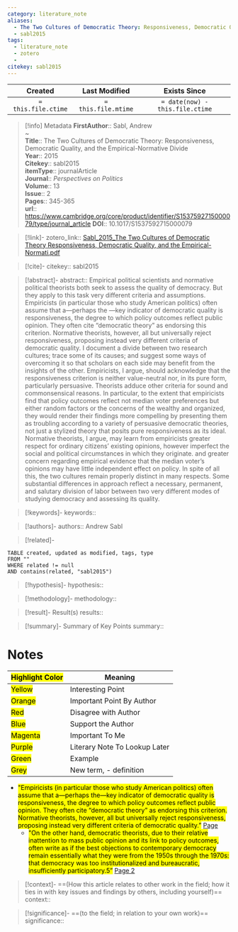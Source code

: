 ```yaml
---
category: literature_note
aliases: 
  - The Two Cultures of Democratic Theory: Responsiveness, Democratic Quality, and the Empirical-Normative Divide
  - sabl2015
tags:
  - literature_note
  - zotero
  - 
citekey: sabl2015
---
```


|       Created       |    Last Modified    |          Exists Since           |
| :-----------------: | :-----------------: | :-----------------------------: |
| `= this.file.ctime` | `= this.file.mtime` | `= date(now) - this.file.ctime` |
>[!info] Metadata
> **FirstAuthor**:: Sabl, Andrew  
~    
> **Title**:: The Two Cultures of Democratic Theory: Responsiveness, Democratic Quality, and the Empirical-Normative Divide  
> **Year**:: 2015   
> **Citekey**:: sabl2015  
> **itemType**:: journalArticle  
> **Journal**:: *Perspectives on Politics*  
> **Volume**:: 13  
> **Issue**:: 2   
> **Pages**:: 345-365  
> **url**:: https://www.cambridge.org/core/product/identifier/S1537592715000079/type/journal_article
> **DOI**:: 10.1017/S1537592715000079    

> [!link]-
> zotero_link:: [Sabl_2015_The Two Cultures of Democratic Theory Responsiveness, Democratic Quality, and the Empirical-Normati.pdf](zotero://select/library/items/759HNXTM)

> [!cite]-
> citekey:: sabl2015

> [!abstract]-
> abstract:: Empirical political scientists and normative political theorists both seek to assess the quality of democracy. But they apply to this task very different criteria and assumptions. Empiricists (in particular those who study American politics) often assume that a—perhaps
              the
              —key indicator of democratic quality is responsiveness, the degree to which policy outcomes reflect public opinion. They often cite “democratic theory” as endorsing this criterion. Normative theorists, however, all but universally reject responsiveness, proposing instead very different criteria of democratic quality. I document a divide between two research cultures; trace some of its causes; and suggest some ways of overcoming it so that scholars on each side may benefit from the insights of the other. Empiricists, I argue, should acknowledge that the responsiveness criterion is neither value-neutral nor, in its pure form, particularly persuasive. Theorists adduce other criteria for sound and commonsensical reasons. In particular, to the extent that empiricists find that policy outcomes reflect not median voter preferences but either random factors or the concerns of the wealthy and organized, they would render their findings more compelling by presenting them as troubling according to a variety of persuasive democratic theories, not just a stylized theory that posits pure responsiveness as its ideal. Normative theorists, I argue, may learn from empiricists greater respect for ordinary citizens’ existing opinions, however imperfect the social and political circumstances in which they originate. and greater concern regarding empirical evidence that the median voter’s opinions may have little independent effect on policy. In spite of all this, the two cultures remain properly distinct in many respects. Some substantial differences in approach reflect a necessary, permanent, and salutary division of labor between two very different modes of studying democracy and assessing its quality.

> [!keywords]-
> keywords:: 

> [!authors]-
> authors:: Andrew Sabl

> [!related]-

```dataview
TABLE created, updated as modified, tags, type
FROM ""
WHERE related != null
AND contains(related, "sabl2015")
```

> [!hypothesis]-
> hypothesis:: 

> [!methodology]- 
> methodology:: 

> [!result]- Result(s) 
> results::

> [!summary]- Summary of Key Points
> summary:: 

# Notes

| <mark class="hltr-grey">Highlight Color</mark> | Meaning                       |
| ---------------------------------------------- | ----------------------------- |
| <mark class="hltr-yellow">Yellow</mark>        | Interesting Point             |
| <mark class="hltr-orange">Orange</mark>        | Important Point By Author     |
| <mark class="hltr-red">Red</mark>              | Disagree with Author          |
| <mark class="hltr-blue">Blue</mark>            | Support the Author            |
| <mark class="hltr-magenta">Magenta</mark>      | Important To Me               |
| <mark class="hltr-purple">Purple</mark>        | Literary Note To Lookup Later |
| <mark class="hltr-green">Green</mark>          | Example                       |
| <mark class="hltr-grey">Grey</mark>            | New term, - definition        |

- <mark class="hltr-orange">"Empiricists (in particular those who study American politics) often assume that a—perhaps the—key indicator of democratic quality is responsiveness, the degree to which policy outcomes reflect public opinion. They often cite “democratic theory” as endorsing this criterion. Normative theorists, however, all but universally reject responsiveness, proposing instead very different criteria of democratic quality.”</mark> [Page ](zotero://open-pdf/library/items/759HNXTM?page=&annotation=9N3GLBIQ) 
	- <mark class="hltr-yellow">"On the other hand, democratic theorists, due to their relative inattention to mass public opinion and its link to policy outcomes, often write as if the best objections to contemporary democracy remain essentially what they were from the 1950s through the 1970s: that democracy was too institutionalized and bureaucratic, insufficiently participatory.5”</mark> [Page 2](zotero://open-pdf/library/items/759HNXTM?page=2&annotation=W2IAYT5B) 

> [!context]-
> ==(How this article relates to other work in the field; how it ties in with key issues and findings by others, including yourself)==
> context:: 

> [!significance]-
> ==(to the field; in relation to your own work)==
> significance:: 